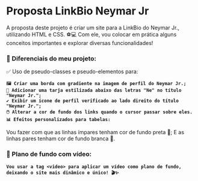 # Proposta LinkBio Neymar Jr

A proposta deste projeto é criar um site para a LinkBio do Neymar Jr., utilizando HTML e CSS. ⚽💻
Com ele, vou colocar em prática alguns conceitos importantes e explorar diversas funcionalidades!

### 🌟 Diferenciais do meu projeto:

<p>✅ Uso de pseudo-classes e pseudo-elementos para:</p>

**`🖼️ Criar uma borda com gradiente na imagem de perfil do Neymar Jr.;`**<br>
**`🔡 Adicionar uma tarja estilizada abaixo das letras "Ne" no título "Neymar Jr.";`**<br>
**`✔️ Exibir um ícone de perfil verificado ao lado direito do título "Neymar Jr.";`**<br>
**`🖱️ Alterar a cor de fundo dos links quando o cursor passar sobre eles.`**<br>
**`📊 Efeitos personalizados para tabelas:`**<br>

Vou fazer com que as linhas ímpares tenham cor de fundo preta 🖤;
E as linhas pares tenham cor de fundo branca 🤍.

### 🎥 Plano de fundo com vídeo:

**`Vou usar a tag <video> para aplicar um vídeo como plano de fundo, deixando o site mais dinâmico e único! 🎬✨`**
